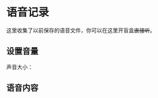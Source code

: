 # 语音记录

<script setup lang="ts">
import { ref } from 'vue';

const volume = ref(100)

</script>

这里收集了以前保存的语音文件，你可以在这里<curtain>开盲盒</curtain>~~直接听~~。

## 设置音量

<volume-bar v-model="volume">声音大小：</volume-bar>

## 语音内容

<q-window title="我的世界话题群">
    <q-voice name="" avatar="https://q2.qlogo.cn/headimg_dl?dst_uin=2860986565&spec=100" src="/voices/舔狗狗叫.wav" :volume="volume"></q-voice>
    <q-voice name="" avatar="https://q2.qlogo.cn/headimg_dl?dst_uin=3306636756&spec=100" src="/voices/迅猛受介绍.wav" :volume="volume"></q-voice>
    <q-voice name="" avatar="https://q2.qlogo.cn/headimg_dl?dst_uin=2117563201&spec=100" src="/voices/益子叫1.wav" :volume="volume"></q-voice>
    <q-voice name="" avatar="https://q2.qlogo.cn/headimg_dl?dst_uin=2117563201&spec=100" src="/voices/益子叫2.wav" :volume="volume"></q-voice>
    <q-voice name="" avatar="https://q2.qlogo.cn/headimg_dl?dst_uin=1296556133&spec=100" src="/voices/小王八王八叫.wav" :volume="volume"></q-voice>
    <q-voice name="" avatar="https://q2.qlogo.cn/headimg_dl?dst_uin=1296556133&spec=100" src="/voices/小王八早上好.wav" :volume="volume"></q-voice>
    <q-voice name="" avatar="https://q2.qlogo.cn/headimg_dl?dst_uin=1296556133&spec=100" src="/voices/小王八中午好.wav" :volume="volume"></q-voice>
    <q-voice name="" avatar="https://q2.qlogo.cn/headimg_dl?dst_uin=1296556133&spec=100" src="/voices/小王八晚上好.wav" :volume="volume"></q-voice>
    <q-voice name="" avatar="https://q2.qlogo.cn/headimg_dl?dst_uin=1296556133&spec=100" src="/voices/小王八晚安.wav" :volume="volume"></q-voice>

</q-window>


